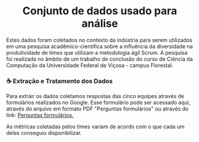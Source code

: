 <h1 align="center"> Conjunto de dados usado para análise </h1> 

Estes dados foram coletados no contexto da indústria para serem utilizados em uma pesquisa acadêmico-científica sobre a influência da diversidade na produtividade de times que utilizam a metodologia ágil Scrum. A pesquisa foi realizada no âmbito de um trabalho de conclusão do curso de Ciência da Computação da Universidade Federal de Viçosa - campus Florestal.

<h3> ☕️ Extração e Tratamento dos Dados </h3> 

Para extrair os dados coletamos respostas das cinco equipes através de formulários realizados no Google. Esse formulário pode ser acessado aqui, através do arquivo em formato PDF "Perguntas formulários"  ou através do link: 
<a href=“https://docs.google.com/forms/d/e/1FAIpQLSfxpvu3vMZq5IH1HYFzZHAV7OL5YV4n4uDqxtGrKtmOR6SHeQ/viewform“>Perguntas formulários.</a>

As métricas coletadas pelos times variam de acordo com o que cada um deles conseguiu disponibilizar. 


